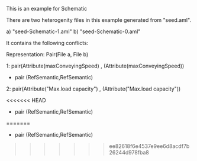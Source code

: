 This is an example for Schematic 

There are two heterogenity files in this example generated from "seed.aml".

a) "seed-Schematic-1.aml"
b) "seed-Schematic-0.aml"

It contains the following conflicts:

Representation: Pair(File a, File b)


1: pair(Attribute(maxConveyingSpeed) , (Attribute(maxConveyingSpeed))

 - pair (RefSemantic,RefSemantic)

2: pair(Attribute("Max.load capacity") , (Attribute("Max.load capacity"))

<<<<<<< HEAD
 - pair (RefSemantic,RefSemantic)
  
=======
 - pair (RefSemantic,RefSemantic) 
>>>>>>> ee82618f6e4537e9ee6d8acdf7b26244d978fba8
